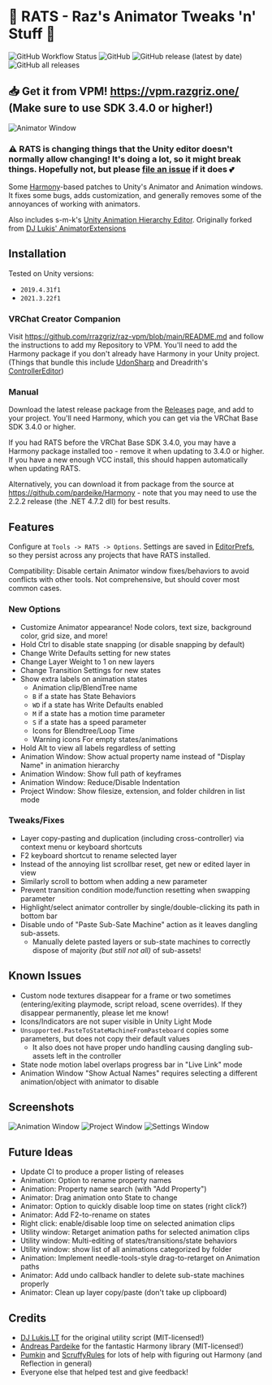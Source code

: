 # 🐀 RATS - Raz's Animator Tweaks 'n' Stuff 🧀

<div align=left>
  <img alt="GitHub Workflow Status" src="https://img.shields.io/github/actions/workflow/status/rrazgriz/rats/release.yml?style=for-the-badge">
  <img alt="GitHub" src="https://img.shields.io/github/license/rrazgriz/rats?color=blue&style=for-the-badge">
  <img alt="GitHub release (latest by date)" src="https://img.shields.io/github/v/release/rrazgriz/rats?logo=unity&style=for-the-badge">
  <img alt="GitHub all releases" src="https://img.shields.io/github/downloads/rrazgriz/rats/total?color=blue&style=for-the-badge">
</div>

## 📥 Get it from VPM! https://vpm.razgriz.one/ (Make sure to use SDK 3.4.0 or higher!)

![Animator Window](.github/img/RATS-Animator.png)

### ⚠ RATS is changing things that the Unity editor doesn't normally allow changing! It's doing a lot, so it might break things. Hopefully not, but please [file an issue](https://github.com/rrazgriz/RATS/issues) if it does 💕

Some [Harmony](https://github.com/pardeike/Harmony)-based patches to Unity's Animator and Animation windows. It fixes some bugs, adds customization, and generally removes some of the annoyances of working with animators.

Also includes s-m-k's [Unity Animation Hierarchy Editor](https://github.com/s-m-k/Unity-Animation-Hierarchy-Editor). Originally forked from [DJ Lukis' AnimatorExtensions](https://github.com/lukis101/VRCUnityStuffs/tree/master/Scripts/Editor)

## Installation

Tested on Unity versions:
- `2019.4.31f1`
- `2021.3.22f1`

### VRChat Creator Companion

Visit https://github.com/rrazgriz/raz-vpm/blob/main/README.md and follow the instructions to add my Repository to VPM. You'll need to add the Harmony package if you don't already have Harmony in your Unity project. (Things that bundle this include [UdonSharp](https://github.com/vrchat-community/UdonSharp) and Dreadrith's [ControllerEditor](https://dreadrith.gumroad.com/l/CEditor))

### Manual

Download the latest release package from the [Releases](https://github.com/rrazgriz/RATS/releases/) page, and add to your project. You'll need Harmony, which you can get via the VRChat Base SDK 3.4.0 or higher.

If you had RATS before the VRChat Base SDK 3.4.0, you may have a Harmony package installed too - remove it when updating to 3.4.0 or higher. If you have a new enough VCC install, this should happen automatically when updating RATS.

Alternatively, you can download it from package from the source at https://github.com/pardeike/Harmony - note that you may need to use the 2.2.2 release (the .NET 4.7.2 dll) for best results.

## Features

Configure at `Tools -> RATS -> Options`. Settings are saved in [EditorPrefs](https://docs.unity3d.com/ScriptReference/EditorPrefs.html), so they persist across any projects that have RATS installed.

Compatibility: Disable certain Animator window fixes/behaviors to avoid conflicts with other tools. Not comprehensive, but should cover most common cases.

### New Options

- Customize Animator appearance! Node colors, text size, background color, grid size, and more!
- Hold Ctrl to disable state snapping (or disable snapping by default)
- Change Write Defaults setting for new states
- Change Layer Weight to 1 on new layers
- Change Transition Settings for new states
- Show extra labels on animation states
  - Animation clip/BlendTree name
  - `B` if a state has State Behaviors
  - `WD` if a state has Write Defaults enabled
  - `M` if a state has a motion time parameter
  - `S` if a state has a speed parameter
  - Icons for Blendtree/Loop Time
  - Warning icons For empty states/animations
- Hold Alt to view all labels regardless of setting
- Animation Window: Show actual property name instead of "Display Name" in animation hierarchy
- Animation Window: Show full path of keyframes
- Animation Window: Reduce/Disable Indentation
- Project Window: Show filesize, extension, and folder children in list mode

### Tweaks/Fixes

- Layer copy-pasting and duplication (including cross-controller) via context menu or keyboard shortcuts
- F2 keyboard shortcut to rename selected layer
- Instead of the annoying list scrollbar reset, get new or edited layer in view
- Similarly scroll to bottom when adding a new parameter
- Prevent transition condition mode/function resetting when swapping parameter
- Highlight/select animator controller by single/double-clicking its path in bottom bar
- Disable undo of "Paste Sub-Sate Machine" action as it leaves dangling sub-assets.  
  - Manually delete pasted layers or sub-state machines to correctly dispose of majority _(but still not all)_ of sub-assets!

## Known Issues

- Custom node textures disappear for a frame or two sometimes (entering/exiting playmode, script reload, scene overrides). If they disappear permanently, please let me know!
- Icons/Indicators are not super visible in Unity Light Mode
- `Unsupported.PasteToStateMachineFromPasteboard` copies some parameters, but does not copy their default values
  - It also does not have proper undo handling causing dangling sub-assets left in the controller
- State node motion label overlaps progress bar in "Live Link" mode
- Animation Window "Show Actual Names" requires selecting a different animation/object with animator to disable

## Screenshots

![Animation Window](.github/img/RATS-Animation.png)
![Project Window](.github/img/RATS-Project.png)
![Settings Window](.github/img/RATS-Settings.png)

## Future Ideas

- Update CI to produce a proper listing of releases
- Animation: Option to rename property names
- Animation: Property name search (with "Add Property")
- Animator: Drag animation onto State to change
- Animator: Option to quickly disable loop time on states (right click?)
- Animator: Add F2-to-rename on states
- Right click: enable/disable loop time on selected animation clips
- Utility window: Retarget animation paths for selected animation clips
- Utility window: Multi-editing of states/transitions/state behaviors
- Utility window: show list of all animations categorized by folder
- Animation: Implement needle-tools-style drag-to-retarget on Animation paths
- Animator: Add undo callback handler to delete sub-state machines properly
- Animator: Clean up layer copy/paste (don't take up clipboard)

## Credits

- [DJ Lukis.LT](https://github.com/lukis101/) for the original utility script (MIT-licensed!)
- [Andreas Pardeike](https://github.com/pardeike/Harmony) for the fantastic Harmony library (MIT-licensed!)
- [Pumkin](https://github.com/rurre/) and [ScruffyRules](https://github.com/ScruffyRules) for lots of help with figuring out Harmony (and Reflection in general)
- Everyone else that helped test and give feedback!
